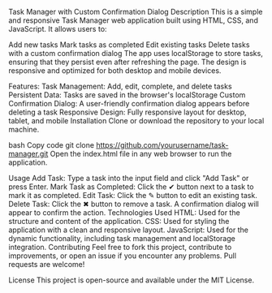 Task Manager with Custom Confirmation Dialog
Description
This is a simple and responsive Task Manager web application built using HTML, CSS, and JavaScript. It allows users to:

Add new tasks
Mark tasks as completed
Edit existing tasks
Delete tasks with a custom confirmation dialog
The app uses localStorage to store tasks, ensuring that they persist even after refreshing the page. The design is responsive and optimized for both desktop and mobile devices.

Features:
Task Management: Add, edit, complete, and delete tasks
Persistent Data: Tasks are saved in the browser's localStorage
Custom Confirmation Dialog: A user-friendly confirmation dialog appears before deleting a task
Responsive Design: Fully responsive layout for desktop, tablet, and mobile
Installation
Clone or download the repository to your local machine.

bash
Copy code
git clone https://github.com/yourusername/task-manager.git
Open the index.html file in any web browser to run the application.

Usage
Add Task: Type a task into the input field and click "Add Task" or press Enter.
Mark Task as Completed: Click the ✔ button next to a task to mark it as completed.
Edit Task: Click the ✎ button to edit an existing task.
Delete Task: Click the ✖ button to remove a task. A confirmation dialog will appear to confirm the action.
Technologies Used
HTML: Used for the structure and content of the application.
CSS: Used for styling the application with a clean and responsive layout.
JavaScript: Used for the dynamic functionality, including task management and localStorage integration.
Contributing
Feel free to fork this project, contribute to improvements, or open an issue if you encounter any problems. Pull requests are welcome!

License
This project is open-source and available under the MIT License.


